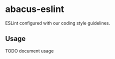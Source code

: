 abacus-eslint
===

ESLint configured with our coding style guidelines.

Usage
---

TODO document usage

